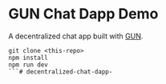 # GUN Chat Dapp Demo

A decentralized chat app built with [GUN](https://gun.eco/). 


```
git clone <this-repo>
npm install
npm run dev
```# decentralized-chat-dapp-
